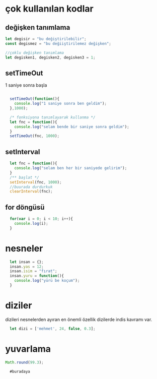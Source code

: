 # çok kullanılan kodlar

## değişken tanımlama
```javascript
let degisir = "bu değiştirilebilir";
const degismez = "bu değiiştirilemez değişken";

//çoklu değişken tanımlama
let degisken1, degisken2, degisken3 = 1;
```

## setTimeOut
1 saniye sonra başla
```javascript

  setTimeOut(function(){
    console.log("1 saniye sonra ben geldim");
  },1000);

  /* fonksiyona tanımlayarak kullanma */
  let fnc = function(){
    console.log("selam bende bir saniye sonra geldim");
  }
  setTimeOut(fnc, 1000);
```

## setInterval
```javascript
  let fnc = function(){
    console.log("selam ben her bir saniyede gelirim");
  }
  /** başlat */
  setInterval(fnc, 1000);
  //buurada durdurkuk
  clearInterval(fnc);

```
## for döngüsü

```javascript
  for(var i = 0; i < 10; i++){
    console.log(i);
  }
```

# nesneler
```javascript
  let insan = {};
  insan.yas = 12;
  insan.isim = "fırat";
  insan.yuru = function(){
    console.log("yürü be koçum");
  }
```

# diziler

dizileri nesnelerden ayıran en önemli özellik dizilerde indis kavramı var.
```javascript
  let dizi = ['mehmet', 24, false, 0.3];
```

# yuvarlama
```javascript
Math.round(99.3);
```





```javascript
  #buradaya
```
